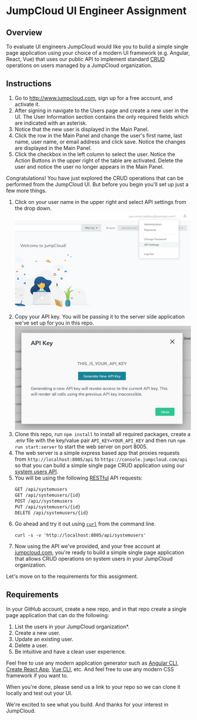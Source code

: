 # JumpCloud UI Engineer Assignment

## Overview

To evaluate UI engineers JumpCloud would like you to build a simple single page application
using your choice of a modern UI framework (e.g. Angular, React, Vue) that uses our public
API to implement standard [CRUD](https://en.wikipedia.org/wiki/Create,_read,_update_and_delete)
operations on users managed by a JumpCloud organization.

## Instructions

1. Go to http://www.jumpcloud.com, sign up for a free account, and activate it.
2. After signing in navigate to the Users page and create a new user in the UI. The User Information
   section contains the only required fields which are indicated with an asterisk.
3. Notice that the new user is displayed in the Main Panel.
4. Click the row in the Main Panel and change the user's first name, last name, user name, or email
   address and click save. Notice the changes are displayed in the Main Panel.
5. Click the checkbox in the left column to select the user. Notice the Action Buttons in the
   upper right of the table are activated. Delete the user and notice the user no longer appears in
   the Main Panel.

Congratulations! You have just explored the CRUD operations that can be performed from the JumpCloud
UI. But before you begin you'll set up just a few more things.

1. Click on your user name in the upper right and select API settings from the drop down.
   ![API Settings](api-settings-dropdown.png)
2. Copy your API key. You will be passing it to the server side application we've set up for you in this repo.
   ![API Key](api-key.png)
3. Clone this repo, run `npm install` to install all required packages, create a .env file with the key/value
   pair `API_KEY=YOUR_API_KEY` and then run `npm run start:server` to start the web server on port 8005.
4. The web server is a simple express based app that proxies requests from `http://localhost:8005/api` to
   `https://console.jumpcloud.com/api` so that you can build a simple single page CRUD application
   using our [system users API](https://docs.jumpcloud.com/1.0/systemusers).
5. You will be using the following [RESTful](https://en.wikipedia.org/wiki/Representational_state_transfer)
   API requests:
   ```http
   GET /api/systemusers
   GET /api/systemusers/{id}
   POST /api//systemusers
   PUT /api/systemusers/{id}
   DELETE /api/systemusers/{id}
   ```
6. Go ahead and try it out using [`curl`](https://curl.haxx.se/) from the command line.
   ```shell
   curl -s -v 'http://localhost:8005/api/systemusers'
   ```
7. Now using the API we've provided, and your free account at [jumpcloud.com](http://www.jumpcloud.com),
   you're ready to build a simple single page application that allows CRUD operations on system users in
   your JumpCloud organization.

Let's move on to the requirements for this assignment.

## Requirements

In your GitHub account, create a new repo, and in that repo create a single page application that can do
the following:

1. List the users in your JumpCloud organization\*.
2. Create a new user.
3. Update an existing user.
4. Delete a user.
5. Be intuitive and have a clean user experience.

Feel free to use any modern application generator such as [Angular CLI](https://cli.angular.io/),
[Create React App](https://facebook.github.io/create-react-app/), [Vue CLI](https://cli.vuejs.org/), etc.
And feel free to use any modern CSS framework if you want to.

When you're done, please send us a link to your repo so we can clone it locally and test out
your UI.

We're excited to see what you build. And thanks for your interest in JumpCloud.
